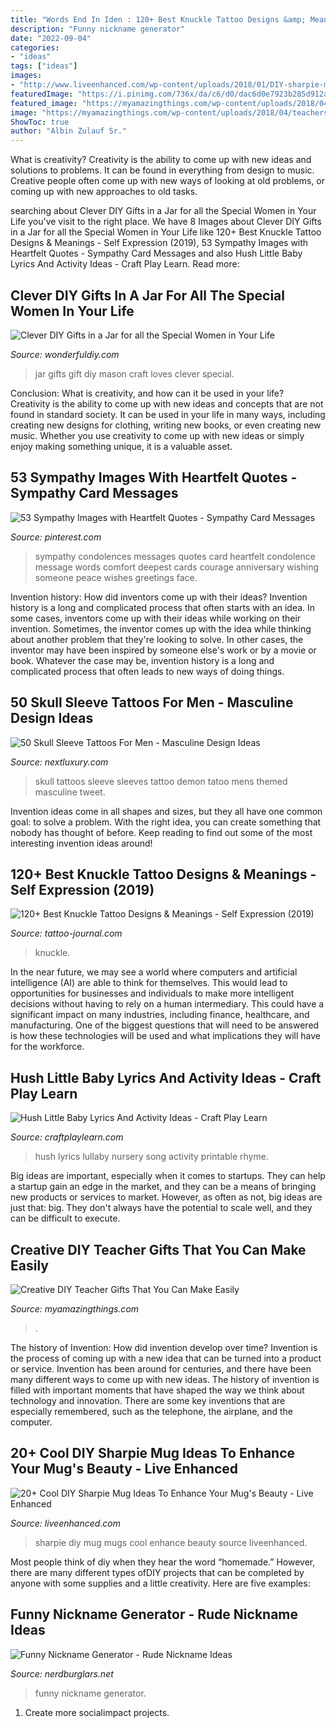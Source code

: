 ```yaml
---
title: "Words End In Iden : 120+ Best Knuckle Tattoo Designs &amp; Meanings"
description: "Funny nickname generator"
date: "2022-09-04"
categories:
- "ideas"
tags: ["ideas"]
images:
- "http://www.liveenhanced.com/wp-content/uploads/2018/01/DIY-sharpie-mugs-ideas-19.jpg"
featuredImage: "https://i.pinimg.com/736x/da/c6/d0/dac6d0e7923b285d912a061f054b6951.jpg"
featured_image: "https://myamazingthings.com/wp-content/uploads/2018/04/teachers-gift-.jpg"
image: "https://myamazingthings.com/wp-content/uploads/2018/04/teachers-gift-.jpg"
ShowToc: true
author: "Albin Zulauf Sr."
---
```



What is creativity?
Creativity is the ability to come up with new ideas and solutions to problems. It can be found in everything from design to music. Creative people often come up with new ways of looking at old problems, or coming up with new approaches to old tasks.

	

		
searching about Clever DIY Gifts in a Jar for all the Special Women in Your Life you've visit to the right place. We have 8 Images about Clever DIY Gifts in a Jar for all the Special Women in Your Life like 120+ Best Knuckle Tattoo Designs &amp; Meanings - Self Expression (2019), 53 Sympathy Images with Heartfelt Quotes - Sympathy Card Messages and also Hush Little Baby Lyrics And Activity Ideas - Craft Play Learn. Read more:
		
    
## Clever DIY Gifts In A Jar For All The Special Women In Your Life

<img loading=lazy src="https://cdn.wonderfuldiy.com/wp-content/uploads/2016/01/Crafters-Mason-Jar-Gift.jpg" onerror="this.onerror=null;this.src='https://tse2.mm.bing.net/th?id=OIP.fYWP1o8z_a5YAMMQ15cOcAHaLE&amp;pid=15.1';" alt="Clever DIY Gifts in a Jar for all the Special Women in Your Life">

_Source: wonderfuldiy.com_

>jar gifts gift diy mason craft loves clever special. 

	

Conclusion: What is creativity, and how can it be used in your life?
Creativity is the ability to come up with new ideas and concepts that are not found in standard society. It can be used in your life in many ways, including creating new designs for clothing, writing new books, or even creating new music. Whether you use creativity to come up with new ideas or simply enjoy making something unique, it is a valuable asset.

    
## 53 Sympathy Images With Heartfelt Quotes - Sympathy Card Messages

<img loading=lazy src="https://i.pinimg.com/736x/da/c6/d0/dac6d0e7923b285d912a061f054b6951.jpg" onerror="this.onerror=null;this.src='https://tse4.mm.bing.net/th?id=OIP.1u-jbUqeR0-4DBN5MaEjwgHaGN&amp;pid=15.1';" alt="53 Sympathy Images with Heartfelt Quotes - Sympathy Card Messages">

_Source: pinterest.com_

>sympathy condolences messages quotes card heartfelt condolence message words comfort deepest cards courage anniversary wishing someone peace wishes greetings face. 

	

Invention history: How did inventors come up with their ideas?
Invention history is a long and complicated process that often starts with an idea. In some cases, inventors come up with their ideas while working on their invention. Sometimes, the inventor comes up with the idea while thinking about another problem that they're looking to solve. In other cases, the inventor may have been inspired by someone else's work or by a movie or book. Whatever the case may be, invention history is a long and complicated process that often leads to new ways of doing things.

    
## 50 Skull Sleeve Tattoos For Men - Masculine Design Ideas

<img loading=lazy src="http://nextluxury.com/wp-content/uploads/skull-sleeves-male-tattoos-demon-themed.jpg" onerror="this.onerror=null;this.src='https://tse2.mm.bing.net/th?id=OIP.IMsBQ8wX1rYEjnxlK-4zJQHaKT&amp;pid=15.1';" alt="50 Skull Sleeve Tattoos For Men - Masculine Design Ideas">

_Source: nextluxury.com_

>skull tattoos sleeve sleeves tattoo demon tatoo mens themed masculine tweet. 

	

Invention ideas come in all shapes and sizes, but they all have one common goal: to solve a problem. With the right idea, you can create something that nobody has thought of before. Keep reading to find out some of the most interesting invention ideas around!

    
## 120+ Best Knuckle Tattoo Designs &amp; Meanings - Self Expression (2019)

<img loading=lazy src="https://tattoo-journal.com/wp-content/uploads/2016/12/Knuckle-Tattoo-111.jpg" onerror="this.onerror=null;this.src='https://tse2.mm.bing.net/th?id=OIP.1nb-MFGMwLmf08-FiH3S4wHaHa&amp;pid=15.1';" alt="120+ Best Knuckle Tattoo Designs &amp; Meanings - Self Expression (2019)">

_Source: tattoo-journal.com_

>knuckle. 

	

In the near future, we may see a world where computers and artificial intelligence (AI) are able to think for themselves. This would lead to opportunities for businesses and individuals to make more intelligent decisions without having to rely on a human intermediary. This could have a significant impact on many industries, including finance, healthcare, and manufacturing. One of the biggest questions that will need to be answered is how these technologies will be used and what implications they will have for the workforce.

    
## Hush Little Baby Lyrics And Activity Ideas - Craft Play Learn

<img loading=lazy src="https://www.craftplaylearn.com/wp-content/uploads/2020/01/13-1.png" onerror="this.onerror=null;this.src='https://tse4.mm.bing.net/th?id=OIP._wwzRkirPH51rd1Ib9vEPQHaKe&amp;pid=15.1';" alt="Hush Little Baby Lyrics And Activity Ideas - Craft Play Learn">

_Source: craftplaylearn.com_

>hush lyrics lullaby nursery song activity printable rhyme. 

	

Big ideas are important, especially when it comes to startups. They can help a startup gain an edge in the market, and they can be a means of bringing new products or services to market. However, as often as not, big ideas are just that: big. They don't always have the potential to scale well, and they can be difficult to execute.

    
## Creative DIY Teacher Gifts That You Can Make Easily

<img loading=lazy src="https://myamazingthings.com/wp-content/uploads/2018/04/teachers-gift-.jpg" onerror="this.onerror=null;this.src='https://tse3.mm.bing.net/th?id=OIP.eFX3dr3VcntEcGfeqhGRYAHaHa&amp;pid=15.1';" alt="Creative DIY Teacher Gifts That You Can Make Easily">

_Source: myamazingthings.com_

>. 

	

The history of Invention: How did invention develop over time?
Invention is the process of coming up with a new idea that can be turned into a product or service. Invention has been around for centuries, and there have been many different ways to come up with new ideas. The history of invention is filled with important moments that have shaped the way we think about technology and innovation. There are some key inventions that are especially remembered, such as the telephone, the airplane, and the computer.

    
## 20+ Cool DIY Sharpie Mug Ideas To Enhance Your Mug&#039;s Beauty - Live Enhanced

<img loading=lazy src="http://www.liveenhanced.com/wp-content/uploads/2018/01/DIY-sharpie-mugs-ideas-19.jpg" onerror="this.onerror=null;this.src='https://tse3.mm.bing.net/th?id=OIP.l0os7cuiD_E-ZyXpF54LPAHaFj&amp;pid=15.1';" alt="20+ Cool DIY Sharpie Mug Ideas To Enhance Your Mug&#039;s Beauty - Live Enhanced">

_Source: liveenhanced.com_

>sharpie diy mug mugs cool enhance beauty source liveenhanced. 

	

Most people think of diy when they hear the word “homemade.” However, there are many different types ofDIY projects that can be completed by anyone with some supplies and a little creativity. Here are five examples:

    
## Funny Nickname Generator - Rude Nickname Ideas

<img loading=lazy src="https://img.nerdburglars.net/wp-content/uploads/2020/04/funny-nickname.jpg" onerror="this.onerror=null;this.src='https://tse4.mm.bing.net/th?id=OIP.h_RpGMVZraJ5kUXkmIjUBQHaDo&amp;pid=15.1';" alt="Funny Nickname Generator - Rude Nickname Ideas">

_Source: nerdburglars.net_

>funny nickname generator. 

	

1. Create more socialimpact projects.

